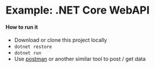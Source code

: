 # Example: .NET Core WebAPI

 #### How to run it
 - Download or clone this project locally
 - `dotnet restore`
 - `dotnet run`
 - Use [postman](https://www.getpostman.com/) or another similar tool to post / get data